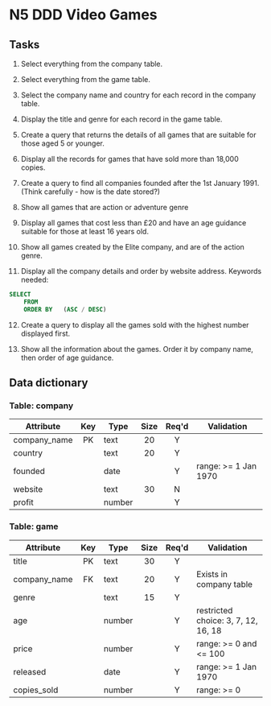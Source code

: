# N5 DDD Video Games

## Tasks

1. Select everything from the company table.

2. Select everything from the game table.

3. Select the company name and country for each record in the company table.

4. Display the title and genre for each record in the game table.

5. Create a query that returns the details of all games that are suitable for those aged 5 or younger.

6. Display all the records for games that have sold more than 18,000 copies.

7. Create a query to find all companies founded after the 1st January 1991.  (Think carefully - how is the date stored?)

8. Show all games that are action or adventure genre

9. Display all games that cost less than £20 and have an age guidance suitable for those at least 16 years old.

10. Show all games created by the Elite company, and are of the action genre.

11. Display all the company details and order by website address.  Keywords needed:

``` sql
SELECT
    FROM
    ORDER BY   (ASC / DESC)
```

12. Create a query to display all the games sold with the highest number displayed first.

13. Show all the information about the games.  Order it by company name, then order of age guidance.


## Data dictionary

### Table: company

| Attribute    | Key   | Type   | Size  | Req'd | Validation |
| ---------    | :---: | ----   | :---: | :---: | ---------- |
| company_name | PK    | text   | 20    | Y     |            |
| country      |       | text   | 20    | Y     |            |
| founded      |       | date   |       | Y     | range: >= 1 Jan 1970 |
| website      |       | text   | 30    | N     |            |
| profit       |       | number |       | Y     |            |

### Table: game

| Attribute    | Key   | Type   | Size  | Req'd | Validation |
| ---------    | :---: | ----   | :---: | :---: | ---------- |
| title        | PK    | text   | 30    | Y     |            |
| company_name | FK    | text   | 20    | Y     | Exists in company table |
| genre        |       | text   | 15    | Y     |            |
| age          |       | number |       | Y     | restricted choice: 3, 7, 12, 16, 18 |
| price        |       | number |       | Y     | range: >= 0 and <= 100 |
| released     |       | date   |       | Y     | range: >= 1 Jan 1970 |
| copies_sold  |       | number |       | Y     | range: >= 0 |